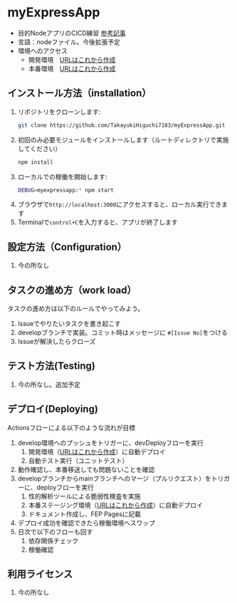 # myExpressApp
* 目的NodeアプリのCICD練習
[参考記事](https://learn.microsoft.com/ja-jp/azure/app-service/quickstart-nodejs?tabs=windows&pivots=development-environment-vscode#create-your-nodejs-application)
* 言語：nodeファイル。今後拡張予定
* 環境へのアクセス
  * 開発環境　[URLはこれから作成](これから作成)
  * 本番環境　[URLはこれから作成](これから作成)

## インストール方法（installation）

1. リポジトリをクローンします:
   ```bash
   git clone https://github.com/TakayukiHiguchi7183/myExpressApp.git
2. 初回のみ必要モジュールをインストールします（ルートディレクトリで実施してください）
   ```bash
   npm install
2. ローカルでの稼働を開始します:
    ```bash
    DEBUG=myexpressapp:* npm start
3. ブラウザで```http://localhost:3000```にアクセスすると、ローカル実行できます
4. Terminalで```control+C```を入力すると、アプリが終了します

## 設定方法（Configuration）

1. 今の所なし

## タスクの進め方（work load）
タスクの進め方は以下のルールでやってみよう。

1. Issueでやりたいタスクを書き起こす
2. developブランチで実装。コミット時はメッセージに `#[Issue No]`をつける
3. Issueが解決したらクローズ

## テスト方法(Testing)

1. 今の所なし。追加予定

## デプロイ(Deploying)
Actionsフローによる以下のような流れが目標

1. develop環境へのプッシュをトリガーに、devDeployフローを実行
    1. 開発環境（[URLはこれから作成](これから作成)）に自動デプロイ
    2. 自動テスト実行（ユニットテスト）
3. 動作確認し、本番移送しても問題ないことを確認
4. developブランチからmainブランチへのマージ（プルリクエスト）をトリガーに、deployフローを実行
    1. 性的解析ツールによる脆弱性検査を実施
    2. 本番ステージング環境（[URLはこれから作成](これから作成)）に自動デプロイ
    3. ドキュメント作成し、FEP Pagesに記載
6. デプロイ成功を確認できたら稼働環境へスワップ
7. 日次で以下のフローも回す
    1. 依存関係チェック
    2. 稼働確認

## 利用ライセンス

1. 今の所なし

